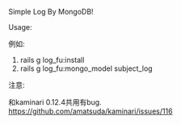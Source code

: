 Simple Log By MongoDB!

Usage:


  例如:
  1. rails g log_fu:install
  2. rails g log_fu:mongo_model subject_log
  
注意:

  和kaminari 0.12.4共用有bug.
  https://github.com/amatsuda/kaminari/issues/116



